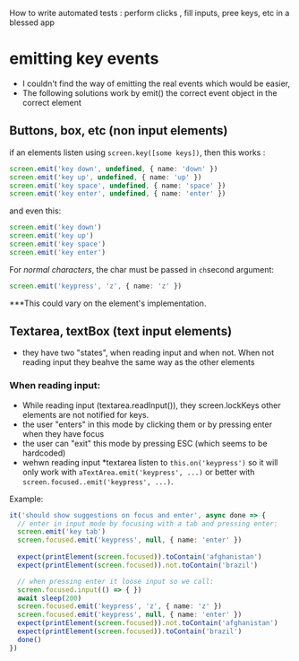 How to write automated tests : perform clicks , fill inputs, pree keys, etc in a blessed app

# emitting key events

 * I couldn't find the way of emitting the real events which would be easier, 
 * The following solutions work  by emit() the correct event object in the correct element


## Buttons, box, etc (non input elements)

if an elements listen using `screen.key([some keys])`, then this works : 

```ts
screen.emit('key down', undefined, { name: 'down' })
screen.emit('key up', undefined, { name: 'up' })
screen.emit('key space', undefined, { name: 'space' })
screen.emit('key enter', undefined, { name: 'enter' })
```

and even this:


```ts
screen.emit('key down')
screen.emit('key up')
screen.emit('key space')
screen.emit('key enter')
```

For *normal characters*, the char must be passed in `ch`second argument:

```ts
screen.emit('keypress', 'z', { name: 'z' })
```

***This could vary on the element's implementation. 

## Textarea, textBox (text input elements)

 * they have two "states", when reading input and when not. When not reading input they beahve the same way as the other elements

### When reading input: 

  * While reading input (textarea.readInput()), they screen.lockKeys other elements are not notified for keys.
  * the user "enters" in this mode by clicking them or by pressing enter when they have focus
  * the user can "exit" this mode by pressing ESC (which seems to be hardcoded)
  * wehwn reading input *textarea listen to `this.on('keypress')` so it will only work with `aTextArea.emit('keypress', ...)`  or better with `screen.focused..emit('keypress', ...)`. 

Example: 

```ts
it('should show suggestions on focus and enter', async done => {
  // enter in input mode by focusing with a tab and pressing enter:
  screen.emit('key tab')
  screen.focused.emit('keypress', null, { name: 'enter' })
  
  expect(printElement(screen.focused)).toContain('afghanistan')
  expect(printElement(screen.focused)).not.toContain('brazil')

  // when pressing enter it loose input so we call:
  screen.focused.input(() => { })
  await sleep(200)
  screen.focused.emit('keypress', 'z', { name: 'z' })
  screen.focused.emit('keypress', null, { name: 'enter' })
  expect(printElement(screen.focused)).not.toContain('afghanistan')
  expect(printElement(screen.focused)).toContain('brazil')
  done()
})
```

